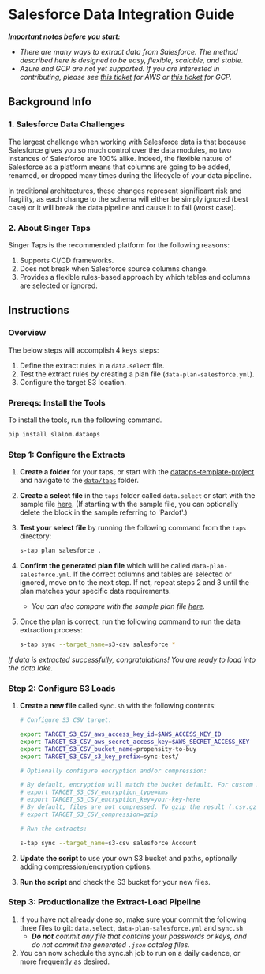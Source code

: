 # Salesforce Data Integration Guide

_**Important notes before you start:**_

* _There are many ways to extract data from Salesforce. The method described here is designed to be easy, flexible, scalable, and stable._
* _Azure and GCP are not yet supported. If you are interested in contributing, please see [this ticket](TK) for AWS or [this ticket](TK) for GCP._

## Background Info

### 1. Salesforce Data Challenges

The largest challenge when working with Salesforce data is that because Salesforce gives you so much control over the data modules, no two instances of Salesforce are 100% alike. Indeed, the flexible nature of Salesforce as a platform means that columns are going to be added, renamed, or dropped many times during the lifecycle of your data pipeline.

In traditional architectures, these changes represent significant risk and fragility, as each change to the schema will either be simply ignored (best case) or it will break the data pipeline and cause it to fail (worst case).

### 2. About Singer Taps

Singer Taps is the recommended platform for the following reasons:

1. Supports CI/CD frameworks.
2. Does not break when Salesforce source columns change.
3. Provides a flexible rules-based approach by which tables and columns are selected or ignored.

## Instructions

### Overview

The below steps will accomplish 4 keys steps:

1. Define the extract rules in a `data.select` file.
2. Test the extract rules by creating a plan file (`data-plan-salesforce.yml`).
3. Configure the target S3 location.

### Prereqs: Install the Tools

To install the tools, run the following command.

```bash
pip install slalom.dataops
```

### Step 1: Configure the Extracts

1. **Create a folder** for your taps, or start with the [dataops-template-project](https://github.com/slalom-ggp/dataops-project-template) and navigate to the [`data/taps`](https://github.com/slalom-ggp/dataops-project-template/tree/master/data/taps) folder.
2. **Create a select file** in the `taps` folder called `data.select` or start with the sample file [here](https://raw.githubusercontent.com/slalom-ggp/dataops-project-template/master/data/taps/data.select). (If starting with the sample file, you can optionally delete the block in the sample referring to 'Pardot'.)
3. **Test your select file** by running the following command from the `taps` directory:

    ```bash
    s-tap plan salesforce .
    ```

4. **Confirm the generated plan file** which will be called `data-plan-salesforce.yml`. If the correct columns and tables are selected or ignored, move on to the next step. If not, repeat steps 2 and 3 until the plan matches your specific data requirements.
   * _You can also compare with the sample plan file [here](https://github.com/slalom-ggp/dataops-project-template/blob/master/data/taps/data-plan-salesforce.yml)._

5. Once the plan is correct, run the following command to run the data extraction process:

    ```bash
    s-tap sync --target_name=s3-csv salesforce *
    ```

_If data is extracted successfully, congratulations! You are ready to load into the data lake._

### Step 2: Configure S3 Loads

1. **Create a new file** called `sync.sh` with the following contents:

    ```bash
    # Configure S3 CSV target:

    export TARGET_S3_CSV_aws_access_key_id=$AWS_ACCESS_KEY_ID
    export TARGET_S3_CSV_aws_secret_access_key=$AWS_SECRET_ACCESS_KEY
    export TARGET_S3_CSV_bucket_name=propensity-to-buy
    export TARGET_S3_CSV_s3_key_prefix=sync-test/

    # Optionally configure encryption and/or compression:

    # By default, encryption will match the bucket default. For custom KMS encryption, uncomment the below and paste in a custom KMS key ID:
    # export TARGET_S3_CSV_encryption_type=kms
    # export TARGET_S3_CSV_encryption_key=your-key-here
    # By default, files are not compressed. To gzip the result (.csv.gz), uncomment the below:
    # export TARGET_S3_CSV_compression=gzip

    # Run the extracts:

    s-tap sync --target_name=s3-csv salesforce Account
    ```

2. **Update the script** to use your own S3 bucket and paths, optionally adding compression/encryption options.
3. **Run the script** and check the S3 bucket for your new files.

### Step 3: Productionalize the Extract-Load Pipeline

1. If you have not already done so, make sure your commit the following three files to git: `data.select`, `data-plan-salesforce.yml` and `sync.sh`
   * _**Do not** commit any file that contains your passwords or keys, and do not commit the generated `.json` catalog files._
2. You can now schedule the sync.sh job to run on a daily cadence, or more frequently as desired.
